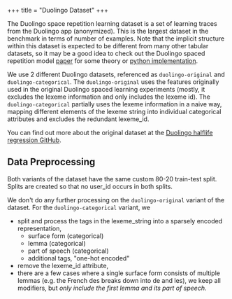 +++
title = "Duolingo Dataset"
+++

The Duolingo space repetition learning dataset is a set of learning traces from the Duolingo app (anonymized). This is the largest dataset in the benchmark in terms of number of examples. Note that the implicit structure within this dataset is expected to be different from many other tabular datasets, so it may be a good idea to check out the Duolingo spaced repetition model [paper](https://github.com/duolingo/halflife-regression/blob/master/settles.acl16.pdf) for some theory or [python implementation](https://github.com/duolingo/halflife-regression/blob/master/experiment.py).

We use 2 different Duolingo datasets, referenced as `duolingo-original` and `duolingo-categorical`. The `duolingo-original` uses the features originally used in the original Duolingo spaced learning experiments (mostly, it excludes the lexeme information and only includes the lexeme id). The `duolingo-categorical` partially uses the lexeme information in a naive way, mapping different elements of the lexeme string into individual categorical attributes and excludes the redundant lexeme_id.

You can find out more about the original dataset at the [Duolingo halflife regression GitHub](https://github.com/duolingo/halflife-regression#data-set-and-format).

## Data Preprocessing

Both variants of the dataset have the same custom 80-20 train-test split. Splits are created so that no user_id occurs in both splits.

We don't do any further processing on the `duolingo-original` variant of the dataset. For the `duolingo-categorical` variant, we 
- split and process the tags in the lexeme_string into a sparsely encoded representation,
  - surface form (categorical)
  - lemma (categorical)
  - part of speech (categorical)
  - additional tags, "one-hot encoded"
- remove the lexeme_id attribute,
- there are a few cases where a single surface form consists of multiple lemmas (e.g. the French des breaks down into de and les), we keep all modifiers, but *only include the first lemma and its part of speech*.
